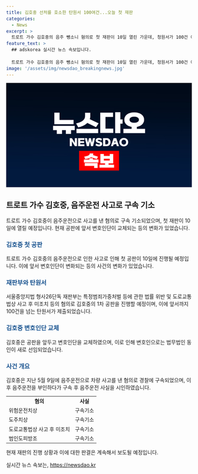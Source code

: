 ```yaml
---
title: 김호중 선처를 호소한 탄원서 100여건...오늘 첫 재판
categories:
  - News
excerpt: >
  트로트 가수 김호중의 음주 뺑소니 혐의로 첫 재판이 10일 열린 가운데, 청원서가 100건 이상 제출되었다. 김호중은 변호인단을 교체하고 법무법인 동인을 새 대리인으로 선임했다. 지난 5월 음주운전으로 구속 기소된 김호중은 사건을 부인했다가 음주운전 사실을 인정하며 구속되었으며, 경찰은 정확한 음주 수치를 특정하지 못해 음주운전 혐의를 제외했다.
feature_text: >
  ## adskorea 실시간 뉴스 속보입니다.

  트로트 가수 김호중의 음주 뺑소니 혐의로 첫 재판이 10일 열린 가운데, 청원서가 100건 이상 제출되었다. 김호중은 변호인단을 교체하고 법무법인 동인을 새 대리인으로 선임했다. 지난 5월 음주운전으로 구속 기소된 김호중은 사건을 부인했다가 음주운전 사실을 인정하며 구속되었으며, 경찰은 정확한 음주 수치를 특정하지 못해 음주운전 혐의를 제외했다.
image: '/assets/img/newsdao_breakingnews.jpg'
---
```


<p><img src="/assets/img/newsdao_breakingnews.jpg" alt="adskorea 속보" /></p>

<h2 data-ke-size="size26">트로트 가수 김호중, 음주운전 사고로 구속 기소</h2>

<p data-ke-size="size16">트로트 가수 김호중이 음주운전으로 사고를 낸 혐의로 구속 기소되었으며, 첫 재판이 10일에 열릴 예정입니다. 현재 공판에 앞서 변호인단이 교체되는 등의 변화가 있었습니다.</p>

<h3><b><span style="color: #1a5490;">김호중 첫 공판</span></b></h3>

<p data-ke-size="size16">트로트 가수 김호중의 음주운전으로 인한 사고로 인해 첫 공판이 10일에 진행될 예정입니다. 이에 앞서 변호인단이 변화되는 등의 사건의 변화가 있었습니다.</p>

<h3><b><span style="color: #1a5490;">재판부와 탄원서</span></b></h3>

<p data-ke-size="size16">서울중앙지법 형사26단독 재판부는 특정범죄가중처벌 등에 관한 법률 위반 및 도로교통법상 사고 후 미조치 등의 혐의로 김호중의 1차 공판을 진행할 예정이며, 이에 앞서까지 100건을 넘는 탄원서가 제출되었습니다.</p>

<h3><b><span style="color: #1a5490;">김호중 변호인단 교체</span></b></h3>

<p data-ke-size="size16">김호중은 공판을 앞두고 변호인단을 교체하였으며, 이로 인해 변호인으로는 법무법인 동인이 새로 선임되었습니다.</p>

<h3><b><span style="color: #1a5490;">사건 개요</span></b></h3>

<p data-ke-size="size16">김호중은 지난 5월 9일에 음주운전으로 차량 사고를 낸 혐의로 경찰에 구속되었으며, 이후 음주운전을 부인하다가 구속 후 음주운전 사실을 시인하였습니다.</p>

<table>
  <tr>
    <td style="text-align: center; height: 17px;"><b>혐의</b></td>
    <td style="text-align: center; height: 17px;"><b>사실</b></td>
  </tr>
  <tr>
    <td style="text-align: left; height: 17px;">위험운전치상</td>
    <td style="text-align: left; height: 17px;">구속기소</td>
  </tr>
  <tr>
    <td style="text-align: left; height: 17px;">도주치상</td>
    <td style="text-align: left; height: 17px;">구속기소</td>
  </tr>
  <tr>
    <td style="text-align: left; height: 17px;">도로교통법상 사고 후 미조치</td>
    <td style="text-align: left; height: 17px;">구속기소</td>
  </tr>
  <tr>
    <td style="text-align: left; height: 17px;">범인도피방조</td>
    <td style="text-align: left; height: 17px;">구속기소</td>
  </tr>
</table>

<p data-ke-size="size16">현재 재판의 진행 상황과 이에 대한 판결은 계속해서 보도될 예정입니다.</p>
실시간 뉴스 속보는, <a href="https://newsdao.kr" rel="dofollow">https://newsdao.kr</a>


